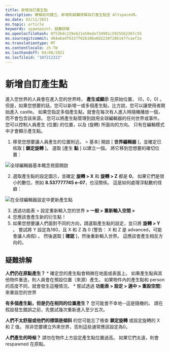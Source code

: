 ```yaml
---
title: 新增自訂產生點
description: 瞭解如何建立、新增和疑難排解自訂產生點至 AltspaceVR。
ms.date: 03/11/2021
ms.topic: article
keywords: spawnpoint，疑難排解
ms.openlocfilehash: 0f53bdc229eb21e50edef34981c592556236fc55
ms.sourcegitcommit: d84a6adf631ff02b106e682238f2861477caef1e
ms.translationtype: MT
ms.contentlocale: zh-TW
ms.lasthandoff: 04/08/2021
ms.locfileid: "107212222"
---
```

# <a name="adding-custom-spawn-points"></a>新增自訂產生點

進入您世界的人員會在進入您的世界時， **產生或顯示** 在原始位置， (0，0，0) 。 但是，如果您想要的話，您可以新增一或多個產生點，比方說，您可以讓使用者開始進入 castle。 如果您指定多個產生點，就會在每次有人進入時隨機播放一個，而不會包含該來源。 您可以將產生點管理到啟用全球編輯器的任何世界或事件。 您可以控制人員產生 (位置) 的位置，以及 (旋轉) 所面向的方向。 只有在編輯模式中才會顯示產生點。 

1. 移至您想要讓人員產生的位置附近。 > 基本] 開啟 [ **世界編輯器** ]，並確定已核取 [ **鎖定旋轉** ]。 選取 [產生 **點** ] 以建立一個。 將它移到您想要的確切位置：

![全球編輯器基本概念視窗開啟](images/spawn-points-img-01.png)

2. 選取產生點的設定圖示，並確定 **旋轉 > X** 和 **旋轉 > Z** 都是 **0**。 如果它們是很小的數位，例如 **8.537777745 e-07**，也沒關係。 這是如何處理浮點數的怪癖：

![在全球編輯器設定中更新產生點](images/spawn-points-img-02.png)

3. 透過功能表 > 設定重新輸入您的世界 **> 一般 > 重新輸入空間 >**
4. 您應該會產生新的衍生點！
5. 如果您想要讓人們面對不同的方向，請選取產生點的設定，並只將 **旋轉 > Y** 。 嘗試將 Y 設定為180，且 X 和 Z 為 0 (警告： X 和 Z 是 advanced，可能會讓人病假) 。 然後選取 [ **確認** ]，然後重新輸入世界。 這應該會產生相反方向的。 

## <a name="troubleshooting"></a>疑難排解

**人們仍在原點產生？**
    * 確定您的產生點會稍微在地面或表面上。 如果產生點與其他物件重迭，則人員會在預設位置（來源）產生。 如果物件內的產生點和 person 的高度不同，就會發生這種情況。 
    * 嘗試透過 **功能表 > 設定 > 適中 > 重設空間**）來重設您的世界

**有多個產生點，但是仍在相同的位置產生？**
您可能會不幸地--這是隨機的。 請在假設發生錯誤之前，先嘗試幾次重新進入至少五次。 

**人們不太舒服或他們的標頭是傾斜** 的您可能忘了檢查 **鎖定旋轉** 或設定旋轉的 X 和 Z 值。 除非您要建立外來世界，否則這些通常應該設定為0。 

**人們產生的時候？**
請勿在物件上方設定產生點位置過高。 如果它們太遠，則會 respawned 在原點。